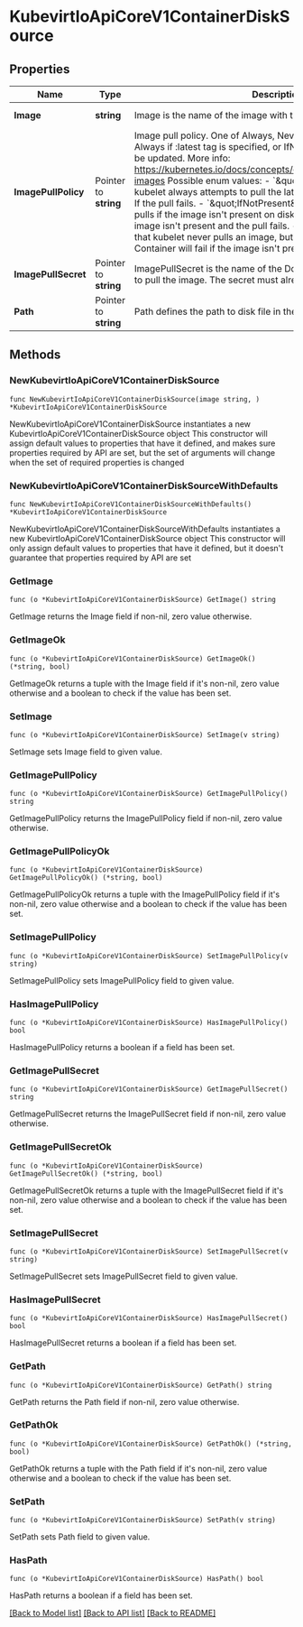 # KubevirtIoApiCoreV1ContainerDiskSource

## Properties

Name | Type | Description | Notes
------------ | ------------- | ------------- | -------------
**Image** | **string** | Image is the name of the image with the embedded disk. | [default to ""]
**ImagePullPolicy** | Pointer to **string** | Image pull policy. One of Always, Never, IfNotPresent. Defaults to Always if :latest tag is specified, or IfNotPresent otherwise. Cannot be updated. More info: https://kubernetes.io/docs/concepts/containers/images#updating-images  Possible enum values:  - &#x60;\&quot;Always\&quot;&#x60; means that kubelet always attempts to pull the latest image. Container will fail If the pull fails.  - &#x60;\&quot;IfNotPresent\&quot;&#x60; means that kubelet pulls if the image isn&#39;t present on disk. Container will fail if the image isn&#39;t present and the pull fails.  - &#x60;\&quot;Never\&quot;&#x60; means that kubelet never pulls an image, but only uses a local image. Container will fail if the image isn&#39;t present | [optional] 
**ImagePullSecret** | Pointer to **string** | ImagePullSecret is the name of the Docker registry secret required to pull the image. The secret must already exist. | [optional] 
**Path** | Pointer to **string** | Path defines the path to disk file in the container | [optional] 

## Methods

### NewKubevirtIoApiCoreV1ContainerDiskSource

`func NewKubevirtIoApiCoreV1ContainerDiskSource(image string, ) *KubevirtIoApiCoreV1ContainerDiskSource`

NewKubevirtIoApiCoreV1ContainerDiskSource instantiates a new KubevirtIoApiCoreV1ContainerDiskSource object
This constructor will assign default values to properties that have it defined,
and makes sure properties required by API are set, but the set of arguments
will change when the set of required properties is changed

### NewKubevirtIoApiCoreV1ContainerDiskSourceWithDefaults

`func NewKubevirtIoApiCoreV1ContainerDiskSourceWithDefaults() *KubevirtIoApiCoreV1ContainerDiskSource`

NewKubevirtIoApiCoreV1ContainerDiskSourceWithDefaults instantiates a new KubevirtIoApiCoreV1ContainerDiskSource object
This constructor will only assign default values to properties that have it defined,
but it doesn't guarantee that properties required by API are set

### GetImage

`func (o *KubevirtIoApiCoreV1ContainerDiskSource) GetImage() string`

GetImage returns the Image field if non-nil, zero value otherwise.

### GetImageOk

`func (o *KubevirtIoApiCoreV1ContainerDiskSource) GetImageOk() (*string, bool)`

GetImageOk returns a tuple with the Image field if it's non-nil, zero value otherwise
and a boolean to check if the value has been set.

### SetImage

`func (o *KubevirtIoApiCoreV1ContainerDiskSource) SetImage(v string)`

SetImage sets Image field to given value.


### GetImagePullPolicy

`func (o *KubevirtIoApiCoreV1ContainerDiskSource) GetImagePullPolicy() string`

GetImagePullPolicy returns the ImagePullPolicy field if non-nil, zero value otherwise.

### GetImagePullPolicyOk

`func (o *KubevirtIoApiCoreV1ContainerDiskSource) GetImagePullPolicyOk() (*string, bool)`

GetImagePullPolicyOk returns a tuple with the ImagePullPolicy field if it's non-nil, zero value otherwise
and a boolean to check if the value has been set.

### SetImagePullPolicy

`func (o *KubevirtIoApiCoreV1ContainerDiskSource) SetImagePullPolicy(v string)`

SetImagePullPolicy sets ImagePullPolicy field to given value.

### HasImagePullPolicy

`func (o *KubevirtIoApiCoreV1ContainerDiskSource) HasImagePullPolicy() bool`

HasImagePullPolicy returns a boolean if a field has been set.

### GetImagePullSecret

`func (o *KubevirtIoApiCoreV1ContainerDiskSource) GetImagePullSecret() string`

GetImagePullSecret returns the ImagePullSecret field if non-nil, zero value otherwise.

### GetImagePullSecretOk

`func (o *KubevirtIoApiCoreV1ContainerDiskSource) GetImagePullSecretOk() (*string, bool)`

GetImagePullSecretOk returns a tuple with the ImagePullSecret field if it's non-nil, zero value otherwise
and a boolean to check if the value has been set.

### SetImagePullSecret

`func (o *KubevirtIoApiCoreV1ContainerDiskSource) SetImagePullSecret(v string)`

SetImagePullSecret sets ImagePullSecret field to given value.

### HasImagePullSecret

`func (o *KubevirtIoApiCoreV1ContainerDiskSource) HasImagePullSecret() bool`

HasImagePullSecret returns a boolean if a field has been set.

### GetPath

`func (o *KubevirtIoApiCoreV1ContainerDiskSource) GetPath() string`

GetPath returns the Path field if non-nil, zero value otherwise.

### GetPathOk

`func (o *KubevirtIoApiCoreV1ContainerDiskSource) GetPathOk() (*string, bool)`

GetPathOk returns a tuple with the Path field if it's non-nil, zero value otherwise
and a boolean to check if the value has been set.

### SetPath

`func (o *KubevirtIoApiCoreV1ContainerDiskSource) SetPath(v string)`

SetPath sets Path field to given value.

### HasPath

`func (o *KubevirtIoApiCoreV1ContainerDiskSource) HasPath() bool`

HasPath returns a boolean if a field has been set.


[[Back to Model list]](../README.md#documentation-for-models) [[Back to API list]](../README.md#documentation-for-api-endpoints) [[Back to README]](../README.md)


